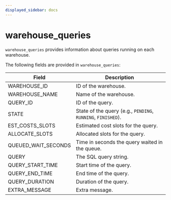```yaml
---
displayed_sidebar: docs
---
```


# warehouse_queries

`warehouse_queries` provides information about queries running on each warehouse.

The following fields are provided in `warehouse_queries`:

| **Field**             | **Description**                                              |
| --------------------- | ------------------------------------------------------------ |
| WAREHOUSE_ID          | ID of the warehouse.                                         |
| WAREHOUSE_NAME        | Name of the warehouse.                                       |
| QUERY_ID              | ID of the query.                                             |
| STATE                 | State of the query (e.g., `PENDING`, `RUNNING`, `FINISHED`). |
| EST_COSTS_SLOTS       | Estimated cost slots for the query.                          |
| ALLOCATE_SLOTS        | Allocated slots for the query.                               |
| QUEUED_WAIT_SECONDS   | Time in seconds the query waited in the queue.               |
| QUERY                 | The SQL query string.                                        |
| QUERY_START_TIME      | Start time of the query.                                     |
| QUERY_END_TIME        | End time of the query.                                       |
| QUERY_DURATION        | Duration of the query.                                       |
| EXTRA_MESSAGE         | Extra message.                                               |
